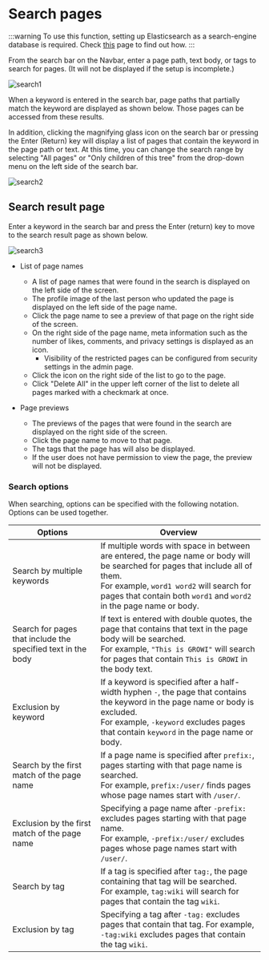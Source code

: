 # Search pages

<ContextualBlock context="docs-growi-org">

:::warning
To use this function, setting up Elasticsearch as a search-engine database is required. Check [this](/en/admin-guide/management-cookbook/setup-search-system.html) page to find out how.
:::

</ContextualBlock>

From the search bar on the Navbar, enter a page path, text body, or tags to search for pages. (It will not be displayed if the setup is incomplete.)

<img :src="$withBase('/assets/images/search1.png')" alt="search1">

When a keyword is entered in the search bar, page paths that partially match the keyword are displayed as shown below. Those pages can be accessed from these results.

In addition, clicking the magnifying glass icon on the search bar or pressing the Enter (Return) key will display a list of pages that contain the keyword in the page path or text. At this time, you can change the search range by selecting "All pages" or "Only children of this tree" from the drop-down menu on the left side of the search bar.

<img :src="$withBase('/assets/images/search2.png')" alt="search2">

## Search result page

Enter a keyword in the search bar and press the Enter (return) key to move to the search result page as shown below.

<img :src="$withBase('/assets/images/search3.png')" alt="search3">

- List of page names
  - A list of page names that were found in the search is displayed on the left side of the screen.
  - The profile image of the last person who updated the page is displayed on the left side of the page name.
  - Click the page name to see a preview of that page on the right side of the screen.
  - On the right side of the page name, meta information such as the number of likes, comments, and privacy settings is displayed as an icon.
    - Visibility of the restricted pages can be configured from security settings in the admin page.
  - Click the icon on the right side of the list to go to the page.
  - Click "Delete All" in the upper left corner of the list to delete all pages marked with a checkmark at once.

- Page previews
  - The previews of the pages that were found in the search are displayed on the right side of the screen.
  - Click the page name to move to that page.
  - The tags that the page has will also be displayed.
  - If the user does not have permission to view the page, the preview will not be displayed.
  
### Search options

When searching, options can be specified with the following notation. Options can be used together.

| Options | Overview |
| --- | --- |
| Search by multiple keywords | If multiple words with space in between are entered, the page name or body will be searched for pages that include all of them. <br /> For example, `word1 word2` will search for pages that contain both `word1` and `word2` in the page name or body. |
| Search for pages that include the specified text in the body | If text is entered with double quotes, the page that contains that text in the page body will be searched. <br /> For example, `"This is GROWI"` will search for pages that contain `This is GROWI` in the body text. |
| Exclusion by keyword | If a keyword is specified after a half-width hyphen `-`, the page that contains the keyword in the page name or body is excluded. <br /> For example, `-keyword` excludes pages that contain `keyword` in the page name or body. |
| Search by the first match of the page name | If a page name is specified after `prefix:`, pages starting with that page name is searched. <br /> For example, `prefix:/user/` finds pages whose page names start with `/user/`. |
| Exclusion by the first match of the page name | Specifying a page name after `-prefix:` excludes pages starting with that page name. <br /> For example, `-prefix:/user/` excludes pages whose page names start with `/user/`. |
| Search by tag | If a tag is specified after `tag:`, the page containing that tag will be searched. <br /> For example, `tag:wiki` will search for pages that contain the tag `wiki`. |
| Exclusion by tag | Specifying a tag after `-tag:` excludes pages that contain that tag. For example, `-tag:wiki` excludes pages that contain the tag `wiki`. |
